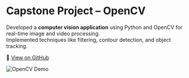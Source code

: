 # Capstone Project – OpenCV

Developed a **computer vision application** using Python and OpenCV for real-time image and video processing.  
Implemented techniques like filtering, contour detection, and object tracking.  

🔗 [View on GitHub](https://github.com/AamenaMahudhawala/opencv/tree/main/capstoneproj)

![OpenCV Demo](../assets/opencv_demo.png)
